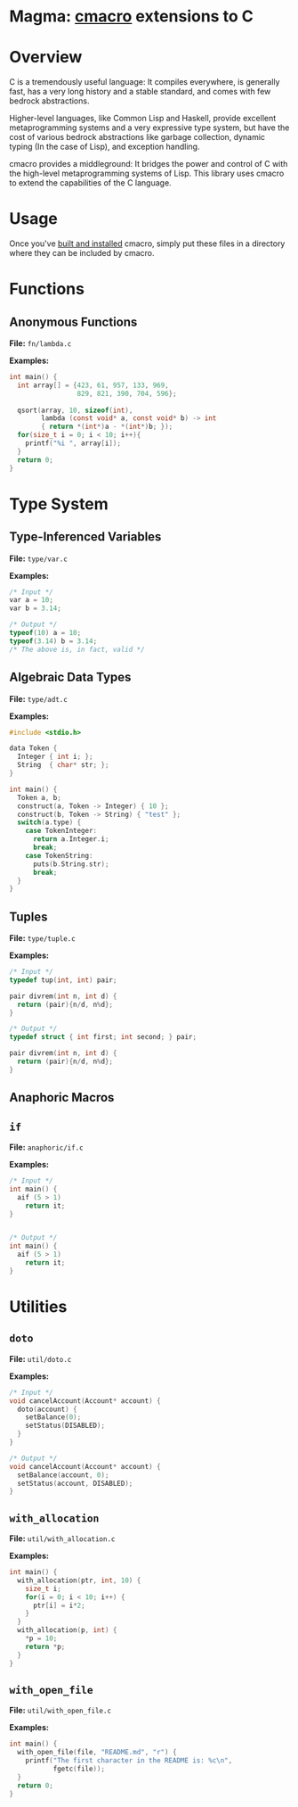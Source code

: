 # Magma: [cmacro](https://github.com/eudoxia0/cmacro) extensions to C

# Overview

C is a tremendously useful language: It compiles everywhere, is generally fast,
has a very long history and a stable standard, and comes with few bedrock
abstractions.

Higher-level languages, like Common Lisp and Haskell, provide excellent
metaprogramming systems and a very expressive type system, but have the cost of
various bedrock abstractions like garbage collection, dynamic typing (In the
case of Lisp), and exception handling.

cmacro provides a middleground: It bridges the power and control of C with the
high-level metaprogramming systems of Lisp. This library uses cmacro to extend
the capabilities of the C language.

# Usage

Once you've [built and installed](https://github.com/eudoxia0/cmacro#installing)
cmacro, simply put these files in a directory where they can be included by
cmacro.

# Functions

## Anonymous Functions

**File:** `fn/lambda.c`

**Examples:**

```c
int main() {
  int array[] = {423, 61, 957, 133, 969,
                 829, 821, 390, 704, 596};
  
  qsort(array, 10, sizeof(int),
        lambda (const void* a, const void* b) -> int
        { return *(int*)a - *(int*)b; });
  for(size_t i = 0; i < 10; i++){
    printf("%i ", array[i]);
  }
  return 0;
}
```

# Type System

## Type-Inferenced Variables

**File:** `type/var.c`

**Examples:**

```c
/* Input */
var a = 10;
var b = 3.14;

/* Output */
typeof(10) a = 10;
typeof(3.14) b = 3.14;
/* The above is, in fact, valid */
```

## Algebraic Data Types

**File:** `type/adt.c`

**Examples:**

```c
#include <stdio.h>

data Token {
  Integer { int i; };
  String  { char* str; };
}

int main() {
  Token a, b;
  construct(a, Token -> Integer) { 10 };
  construct(b, Token -> String) { "test" };
  switch(a.type) {
    case TokenInteger:
      return a.Integer.i;
      break;
    case TokenString:
      puts(b.String.str);
      break;
  }
}
```

## Tuples

**File:** `type/tuple.c`

**Examples:**

```c
/* Input */
typedef tup(int, int) pair;

pair divrem(int n, int d) {
  return (pair){n/d, n%d};
}

/* Output */
typedef struct { int first; int second; } pair;

pair divrem(int n, int d) {
  return (pair){n/d, n%d};
}
```

## Anaphoric Macros

## `if`

**File:** `anaphoric/if.c`

**Examples:**

```c
/* Input */
int main() {
  aif (5 > 1)
    return it;
}


/* Output */
int main() {
  aif (5 > 1)
    return it;
}
```

# Utilities

## `doto`

**File:** `util/doto.c`

**Examples:**

```c
/* Input */
void cancelAccount(Account* account) {
  doto(account) {
    setBalance(0);
    setStatus(DISABLED);
  }
}

/* Output */
void cancelAccount(Account* account) {
  setBalance(account, 0);
  setStatus(account, DISABLED);
}
```

## `with_allocation`

**File:** `util/with_allocation.c`

**Examples:**

```c
int main() {
  with_allocation(ptr, int, 10) {
    size_t i;
    for(i = 0; i < 10; i++) {
      ptr[i] = i*2;
    }
  }
  with_allocation(p, int) {
    *p = 10;
    return *p;
  }
}
```

## `with_open_file`

**File:** `util/with_open_file.c`

**Examples:**

```c
int main() {
  with_open_file(file, "README.md", "r") {
    printf("The first character in the README is: %c\n",
           fgetc(file));
  }
  return 0;
}
```

